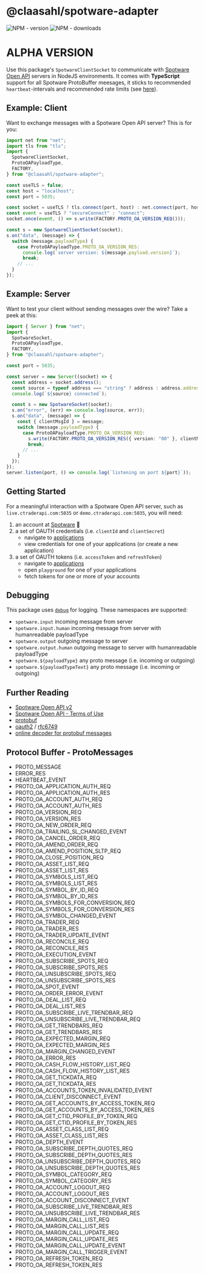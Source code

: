 # @claasahl/spotware-adapter

![NPM - version](https://img.shields.io/npm/dw/@claasahl/spotware-adapter.svg)
![NPM - downloads](https://img.shields.io/npm/v/@claasahl/spotware-adapter.svg)

# ALPHA VERSION

Use this package's `SpotwareClientSocket` to communicate with [Spotware Open API](https://connect.spotware.com/docs/open_api_2) servers in NodeJS environments. It comes with **TypeScript** support for all Spotware ProtoBuffer meesages, it sticks to recommended `heartbeat`-intervals and recommended rate limits (see [here](https://connect.spotware.com/docs/frequently-asked-questions)).

## Example: Client

Want to exchange messages with a Spotware Open API server? This is for you:

```typescript
import net from "net";
import tls from "tls";
import {
  SpotwareClientSocket,
  ProtoOAPayloadType,
  FACTORY,
} from "@claasahl/spotware-adapter";

const useTLS = false;
const host = "localhost";
const port = 5035;

const socket = useTLS ? tls.connect(port, host) : net.connect(port, host);
const event = useTLS ? "secureConnect" : "connect";
socket.once(event, () => s.write(FACTORY.PROTO_OA_VERSION_REQ()));

const s = new SpotwareClientSocket(socket);
s.on("data", (message) => {
  switch (message.payloadType) {
    case ProtoOAPayloadType.PROTO_OA_VERSION_RES:
      console.log(`server version: ${message.payload.version}`);
      break;
    // ...
  }
});
```

## Example: Server

Want to test your client without sending messages over the wire? Take a peek at this:

```typescript
import { Server } from "net";
import {
  SpotwareSocket,
  ProtoOAPayloadType,
  FACTORY,
} from "@claasahl/spotware-adapter";

const port = 5035;

const server = new Server((socket) => {
  const address = socket.address();
  const source = typeof address === "string" ? address : address.address;
  console.log(`${source} connected`);

  const s = new SpotwareSocket(socket);
  s.on("error", (err) => console.log(source, err));
  s.on("data", (message) => {
    const { clientMsgId } = message;
    switch (message.payloadType) {
      case ProtoOAPayloadType.PROTO_OA_VERSION_REQ:
        s.write(FACTORY.PROTO_OA_VERSION_RES({ version: "00" }, clientMsgId));
        break;
      // ...
    }
  });
});
server.listen(port, () => console.log(`listening on port ${port}`));
```

## Getting Started

For a meaningful interaction with a Spotware Open API server, such as `live.ctraderapi.com:5035` or `demo.ctraderapi.com:5035`, you will need:

1. an account at [Spotware](https://connect.spotware.com) 🥁
1. a set of OAUTH credentials (i.e. `clientId` and `clientSecret`)
   - navigate to [applications](https://connect.spotware.com/apps)
   - view credentials for one of your applications (or create a new application)
1. a set of OAUTH tokens (i.e. `accessToken` and `refreshToken`)
   - navigate to [applications](https://connect.spotware.com/apps)
   - open `playground` for one of your applications
   - fetch tokens for one or more of your accounts

## Debugging

This package uses [`debug`](https://www.npmjs.com/package/debug) for logging. These namespaces are supported:

- `spotware.input` incoming message from server
- `spotware.input.human` incoming message from server with humanreadable payloadType
- `spotware.output` outgoing message to server
- `spotware.output.human` outgoing message to server with humanreadable payloadType
- `spotware.${payloadType}` any proto message (i.e. incoming or outgoing)
- `spotware.${payloadTypeText}` any proto message (i.e. incoming or outgoing)

## Further Reading

- [Spotware Open API v2](https://connect.spotware.com/docs/open_api_2)
- [Spotware Open API - Terms of Use](https://connect.spotware.com/docs/terms-of-use)
- [protobuf](https://developers.google.com/protocol-buffers/)
- [oauth2](https://oauth.net/2/) / [rfc6749](https://tools.ietf.org/html/rfc6749)
- [online decoder for protobuf messages](https://protogen.marcgravell.com/decode)

## Protocol Buffer - ProtoMessages

- PROTO_MESSAGE
- ERROR_RES
- HEARTBEAT_EVENT
- PROTO_OA_APPLICATION_AUTH_REQ
- PROTO_OA_APPLICATION_AUTH_RES
- PROTO_OA_ACCOUNT_AUTH_REQ
- PROTO_OA_ACCOUNT_AUTH_RES
- PROTO_OA_VERSION_REQ
- PROTO_OA_VERSION_RES
- PROTO_OA_NEW_ORDER_REQ
- PROTO_OA_TRAILING_SL_CHANGED_EVENT
- PROTO_OA_CANCEL_ORDER_REQ
- PROTO_OA_AMEND_ORDER_REQ
- PROTO_OA_AMEND_POSITION_SLTP_REQ
- PROTO_OA_CLOSE_POSITION_REQ
- PROTO_OA_ASSET_LIST_REQ
- PROTO_OA_ASSET_LIST_RES
- PROTO_OA_SYMBOLS_LIST_REQ
- PROTO_OA_SYMBOLS_LIST_RES
- PROTO_OA_SYMBOL_BY_ID_REQ
- PROTO_OA_SYMBOL_BY_ID_RES
- PROTO_OA_SYMBOLS_FOR_CONVERSION_REQ
- PROTO_OA_SYMBOLS_FOR_CONVERSION_RES
- PROTO_OA_SYMBOL_CHANGED_EVENT
- PROTO_OA_TRADER_REQ
- PROTO_OA_TRADER_RES
- PROTO_OA_TRADER_UPDATE_EVENT
- PROTO_OA_RECONCILE_REQ
- PROTO_OA_RECONCILE_RES
- PROTO_OA_EXECUTION_EVENT
- PROTO_OA_SUBSCRIBE_SPOTS_REQ
- PROTO_OA_SUBSCRIBE_SPOTS_RES
- PROTO_OA_UNSUBSCRIBE_SPOTS_REQ
- PROTO_OA_UNSUBSCRIBE_SPOTS_RES
- PROTO_OA_SPOT_EVENT
- PROTO_OA_ORDER_ERROR_EVENT
- PROTO_OA_DEAL_LIST_REQ
- PROTO_OA_DEAL_LIST_RES
- PROTO_OA_SUBSCRIBE_LIVE_TRENDBAR_REQ
- PROTO_OA_UNSUBSCRIBE_LIVE_TRENDBAR_REQ
- PROTO_OA_GET_TRENDBARS_REQ
- PROTO_OA_GET_TRENDBARS_RES
- PROTO_OA_EXPECTED_MARGIN_REQ
- PROTO_OA_EXPECTED_MARGIN_RES
- PROTO_OA_MARGIN_CHANGED_EVENT
- PROTO_OA_ERROR_RES
- PROTO_OA_CASH_FLOW_HISTORY_LIST_REQ
- PROTO_OA_CASH_FLOW_HISTORY_LIST_RES
- PROTO_OA_GET_TICKDATA_REQ
- PROTO_OA_GET_TICKDATA_RES
- PROTO_OA_ACCOUNTS_TOKEN_INVALIDATED_EVENT
- PROTO_OA_CLIENT_DISCONNECT_EVENT
- PROTO_OA_GET_ACCOUNTS_BY_ACCESS_TOKEN_REQ
- PROTO_OA_GET_ACCOUNTS_BY_ACCESS_TOKEN_RES
- PROTO_OA_GET_CTID_PROFILE_BY_TOKEN_REQ
- PROTO_OA_GET_CTID_PROFILE_BY_TOKEN_RES
- PROTO_OA_ASSET_CLASS_LIST_REQ
- PROTO_OA_ASSET_CLASS_LIST_RES
- PROTO_OA_DEPTH_EVENT
- PROTO_OA_SUBSCRIBE_DEPTH_QUOTES_REQ
- PROTO_OA_SUBSCRIBE_DEPTH_QUOTES_RES
- PROTO_OA_UNSUBSCRIBE_DEPTH_QUOTES_REQ
- PROTO_OA_UNSUBSCRIBE_DEPTH_QUOTES_RES
- PROTO_OA_SYMBOL_CATEGORY_REQ
- PROTO_OA_SYMBOL_CATEGORY_RES
- PROTO_OA_ACCOUNT_LOGOUT_REQ
- PROTO_OA_ACCOUNT_LOGOUT_RES
- PROTO_OA_ACCOUNT_DISCONNECT_EVENT
- PROTO_OA_SUBSCRIBE_LIVE_TRENDBAR_RES
- PROTO_OA_UNSUBSCRIBE_LIVE_TRENDBAR_RES
- PROTO_OA_MARGIN_CALL_LIST_REQ
- PROTO_OA_MARGIN_CALL_LIST_RES
- PROTO_OA_MARGIN_CALL_UPDATE_REQ
- PROTO_OA_MARGIN_CALL_UPDATE_RES
- PROTO_OA_MARGIN_CALL_UPDATE_EVENT
- PROTO_OA_MARGIN_CALL_TRIGGER_EVENT
- PROTO_OA_REFRESH_TOKEN_REQ
- PROTO_OA_REFRESH_TOKEN_RES
